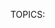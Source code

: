 TOPICS: <style>
AUTHORS: Alfred Myers; alfredmyers@github.com; github:alfredmyers
         ExE Boss; ExE-Boss@github.com; github:ExE-Boss
         Chris Mills; chrisdavidmills@mozilla.net; mdn:chrisdavidmills
         Tang Yun; ntutangyun@gmail.com; github:ntutangyun
         Sphinx; SphinxKnight@github.com; github:SphinxKnight
         Eric Shepherd; eshepherd@mozilla.com; github:a2sheppy
         Florian Scholz; fscholz@mozilla.net; mdn:fscholz
         Michael[tm] Smith; mike@w3.org; github:sideshowbarker
         PhistucK; phistuck@mozilla.net; mdn:phistuck
         Teoli; teoli@mozilla.net; mdn:teoli
         Sebastian Zartner; SebastianZ@github.com; github:SebastianZ
         Jérémie Patonnier; Jeremie@mozilla.net; mdn:Jeremie
         一丝; yisibl@mozilla.net; mdn:yisibl
         Karen Scarfone; kscarfone@mozilla.net; mdn:kscarfone
         Keiichi; ethertank@mozilla.net; mdn:ethertank
         Trevor Hobson; trevorhobson@github.com; github:trevorhobson
         Masahiko Imanaka; marsf@github.com; github:marsf
         Jonathan Wilsson; jwilsson@github.com; github:jwilsson

# `<style>`

The **HTML `<style>` element** contains style information for a document, or part of a document.
It contains CSS, which is applied to the contents of the document containing the `<style>` element.

The `<style>` element can be included inside the [`<head>`](/en/webfrontend/<head>) or [`<body>`](/en/webfrontend/<body>)
of the document, and the styles will still be applied, however it is recommended that you include your
styles in the [`<head>`](/en/webfrontend/<head>) for organizational purposes — it is a lot better to
separate your content from your presentation as much as possible. Even better, put your styles in
external stylesheets and apply them using [`<link>`](/en/webfrontend/<link>) elements.

If you include multiple `<style>` and [`<link>`](/en/webfrontend/<link>) elements in your document,
they will be applied to the DOM in the order they are included in the document — make sure you
include them in the correct order, to avoid unexpected cascade issues.

In the same manner as [`<link>`](/en/webfrontend/<link>) elements, `<style>` elements can include
media attributes that contain media queries, allowing you to selectively apply internal stylesheets
to your document depending on media features such as viewport width.

## Attributes

This element includes the [global attributes](https://wiki.developer.mozilla.org/en-US/docs/HTML/Global_attributes).

| Attribute | Description |
| :-- | :-- |
| `type` | This attribute defines the styling language as a MIME type (charset should not be specified). This attribute is optional and defaults to `text/css` if it is not specified — there is very little reason to include this in modern web documents.
| `media` | This attribute defines which media the style should be applied to. Its value is a media query, which defaults to `all` if the attribute is missing.
| `nonce` | A cryptographic nonce (number used once) used to whitelist inline styles in a style-src Content-Security-Policy. The server must generate a unique nonce value each time it transmits a policy. It is critical to provide a nonce that cannot be guessed as bypassing a resource’s policy is otherwise trivial.
| `title` | This attribute specifies alternative style sheet sets.

## Styling with CSS

The `<style>` element itself has no visual representation, therefore it has no styling considerations.

## Examples

### A simple stylesheet

In the following example, we apply a very simple stylesheet to a document:

```html
<!doctype html>
<html>
<head>
<style>
p {
  color: red;
}
</style>
</head>
<body>
  <p>This is my paragraph.</p>
</body>
</html>
```

### Multiple style elements

In this example we've included two `<style>` elements — notice how the conflicting declarations
in the later `<style>` element override those in the earlier one, if they have equal specificity.

```html
<!doctype html>
<html>
<head>
  <style>
  p {
    color: white;
    background-color: blue;
    padding: 5px;
    border: 1px solid black;
  }
  </style>
  <style>
  p {
    color: blue;
    background-color: yellow;
  }
  </style>
</head>
<body>
  <p>This is my paragraph.</p>
</body>
</html>
```

### Including a media query

In this example we build on the previous one, including a media attribute on the second `<style>`
element so it is only applied when the viewport is less than 500px in width.

```html
<!doctype html>
<html>
<head>
  <style>
    p {
      color: white;
      background-color: blue;
      padding: 5px;
      border: 1px solid black;
    }
  </style>
  <style media="all and (max-width: 500px)">
    p {
      color: blue;
      background-color: yellow;
    }
  </style>
</head>
<body>
  <p>This is my paragraph.</p>
</body>
</html>
```

## Technical Summary

|  |  |
| :-- | :-- |
| **Content categories** | Metadata content, and if the `scoped` attribute is present: flow content. |
| **Permitted content** | Text content matching the `type` attribute, that is `text/css`. |
| **Tag omission** | Neither tag is omissible. |
| **Permitted parents** | Any element that accepts metadata content. |
| **Permitted ARIA roles** | None |
| **DOM interface** | `HTMLStyleElement` |
